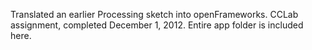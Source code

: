 Translated an earlier Processing sketch into openFrameworks.  CCLab assignment, completed December 1, 2012.  Entire app folder is included here.
